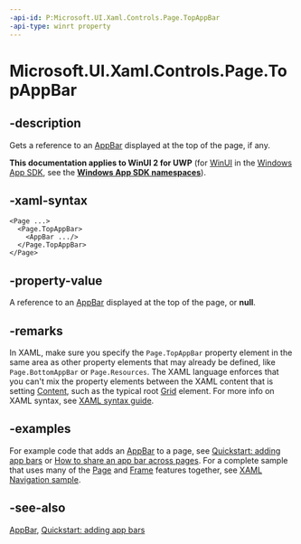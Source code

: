 ```yaml
---
-api-id: P:Microsoft.UI.Xaml.Controls.Page.TopAppBar
-api-type: winrt property
---
```


<!-- Property syntax
public Windows.UI.Xaml.Controls.AppBar TopAppBar { get;  set; }
-->

# Microsoft.UI.Xaml.Controls.Page.TopAppBar

## -description
Gets a reference to an [AppBar](appbar.md) displayed at the top of the page, if any.

**This documentation applies to WinUI 2 for UWP** (for [WinUI](/windows/apps/winui/winui3/) in the [Windows App SDK](/windows/apps/windows-app-sdk/), see the **[Windows App SDK namespaces](/windows/windows-app-sdk/api/winrt/)**).

## -xaml-syntax
```xaml
<Page ...>
  <Page.TopAppBar>
    <AppBar .../>
  </Page.TopAppBar>
</Page>
```


## -property-value
A reference to an [AppBar](appbar.md) displayed at the top of the page, or **null**.

## -remarks
In XAML, make sure you specify the `Page.TopAppBar` property element in the same area as other property elements that may already be defined, like `Page.BottomAppBar` or `Page.Resources`. The XAML language enforces that you can't mix the property elements between the XAML content that is setting [Content](usercontrol_content.md), such as the typical root [Grid](grid.md) element. For more info on XAML syntax, see [XAML syntax guide](/windows/uwp/xaml-platform/xaml-syntax-guide).

## -examples
For example code that adds an [AppBar](appbar.md) to a page, see [Quickstart: adding app bars](/previous-versions/windows/apps/hh781230(v=win.10)) or [How to share an app bar across pages](/previous-versions/windows/apps/jj150604(v=win.10)). For a complete sample that uses many of the [Page](page.md) and [Frame](frame.md) features together, see [XAML Navigation sample](https://github.com/microsoft/Windows-universal-samples/tree/master/Samples/XamlNavigation).

## -see-also
[AppBar](appbar.md), [Quickstart: adding app bars](/previous-versions/windows/apps/hh781230(v=win.10))
